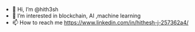 - 👋 Hi, I’m @hith3sh
- 👀 I’m interested in blockchain, AI ,machine learning
- 📫 How to reach me https://www.linkedin.com/in/hithesh-j-257362a4/

<!---
hith3sh/hith3sh is a ✨ special ✨ repository because its `README.md` (this file) appears on your GitHub profile.
You can click the Preview link to take a look at your changes.
--->
